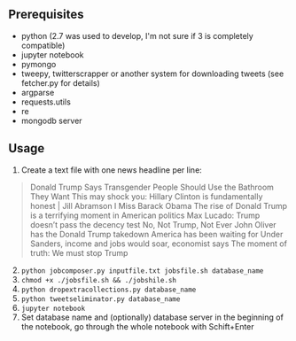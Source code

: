 ## Prerequisites
- python (2.7 was used to develop, I'm not sure if 3 is completely compatible)
- jupyter notebook
- pymongo
- tweepy, twitterscrapper or another system for downloading tweets (see fetcher.py for details)
- argparse
- requests.utils
- re
- mongodb server

## Usage
1. Create a text file with one news headline per line:
>Donald Trump Says Transgender People Should Use the Bathroom They Want
>This may shock you: Hillary Clinton is fundamentally honest | Jill Abramson
>I Miss Barack Obama
>The rise of Donald Trump is a terrifying moment in American politics
>Max Lucado: Trump doesn’t pass the decency test
>No, Not Trump, Not Ever
>John Oliver has the Donald Trump takedown America has been waiting for
>Under Sanders, income and jobs would soar, economist says
>The moment of truth: We must stop Trump

2. `python jobcomposer.py inputfile.txt jobsfile.sh database_name`
3. `chmod +x ./jobsfile.sh && ./jobshile.sh`
4. `python dropextracollections.py database_name`
5. `python tweetseliminator.py database_name`
6. `jupyter notebook`
7. Set database name and (optionally) database server in the beginning of the notebook, go through the whole notebook with Schift+Enter

